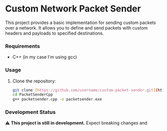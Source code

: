 # Custom Network Packet Sender

This project provides a basic implementation for sending custom packets over a network. It allows you to define and send packets with custom headers and payloads to specified destinations.

### Requirements
- C++ (in my case I'm using gcc)

### Usage
1. Clone the repository:
    ```bash
    git clone [https://github.com/username/custom-packet-sender.git](https://github.com/l3ox64/PacketSenderCpp)
    cd PacketSenderCpp
    g++ packetsender.cpp -o packetsender.exe
    ```


### Development Status
⚠️ **This project is still in development.** Expect breaking changes and
